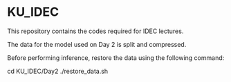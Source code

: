 # KU_IDEC
This repository contains the codes required for IDEC lectures.

The data for the model used on Day 2 is split and compressed.

Before performing inference, restore the data using the following command:

cd KU_IDEC/Day2
./restore_data.sh